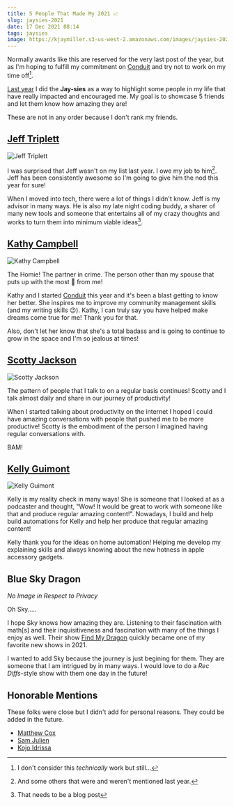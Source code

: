 ```yaml
---
title: 5 People That Made My 2021 📈
slug: jaysies-2021
date: 17 Dec 2021 08:14
tags: jaysies
image: https://kjaymiller.s3-us-west-2.amazonaws.com/images/jaysies-2021.png
---
```


Normally awards like this are reserved for the very last post of the year, but as I'm hoping to fulfill my commitment on [Conduit](https://relay.fm/conduit/12) and try not to work on my time off[^1]. 

[Last year](./five-people-that-made-2020-fire) I did the **Jay-sies** as a way to highlight some people in my life that have really impacted and encouraged me. My goal is to showcase 5 friends and let them know how amazing they are!

These are not in any order because I don't rank my friends.

## [Jeff Triplett](https://twitter.com/webology)

![Jeff Triplett](https://kjaymiller.s3-us-west-2.amazonaws.com/images/webology.jpg)

I was surprised that Jeff wasn't on my list last year. I owe my job to him[^2]. Jeff has been consistently awesome so I'm going to give him the nod this year for sure!

When I moved into tech, there were a lot of things I didn't know. Jeff is my advisor in many ways. He is also my late night coding buddy, a sharer of many new tools and someone that entertains all of my crazy thoughts and works to turn them into minimum viable ideas[^3].

## [Kathy Campbell](https://twitter.com/mrssoup)

![Kathy Campbell](https://kjaymiller.s3-us-west-2.amazonaws.com/images/mrssoup.jpg)

The Homie! The partner in crime. The person other than my spouse that puts up with the most 💩 from me!

Kathy and I started [Conduit](https://relay.fm/conduit) this year and it's been a blast getting to know her better. She inspires me to improve my community management skills (and my writing skills 😉). Kathy, I can truly say you have helped make dreams come true for me! Thank you for that.

Also, don't let her know that she's a total badass and is going to continue to grow in the space and I'm so jealous at times!

## [Scotty Jackson](https://twitter.com/heyscottyj) ##

![Scotty Jackson](https://i0.wp.com/nestedfolderspodcast.com/wp-content/uploads/2019/07/scotty.jpg?w=400&ssl=1)

The pattern of people that I talk to on a regular basis continues! Scotty and I talk almost daily and share in our journey of productivity! 

When I started talking about productivity on the internet I hoped I could have amazing conversations with people that pushed me to be more productive! Scotty is the embodiment of the person I imagined having regular conversations with.

BAM!

## [Kelly Guimont](https://twitter.com/verso) ##

![Kelly Guimont](https://kjaymiller.s3-us-west-2.amazonaws.com/images/kellyguimont.jpeg)

Kelly is my reality check in many ways! She is someone that I looked at as a podcaster and thought, "Wow! It would be great to work with someone like that and produce regular amazing content!". Nowadays, I build and help build automations for Kelly and help her produce that regular amazing content!

Kelly thank you for the ideas on home automation! Helping me develop my explaining skills and always knowing about the new hotness in apple accessory gadgets.

## Blue Sky Dragon ##

_No Image in Respect to Privacy_

Oh Sky..... 

I hope Sky knows how amazing they are. Listening to their fascination with math[s] and their inquisitiveness and fascination with many of the things I enjoy as well. Their show [Find My Dragon](https://anchor.fm/find-my-dragon) quickly became one of my favorite new shows in 2021.

I wanted to add Sky because the journey is just begining for them. They are someone that I am intrigued by in many ways. I would love to do a _Rec Diffs_-style show with them one day in the future!

## Honorable Mentions ##

These folks were close but I didn't add for personal reasons. They could be added in the future.

- [Matthew Cox](https://twitter.com/mattiercox)
- [Sam Julien](https://twitter.com/samjulien)
- [Kojo Idrissa](https://twitter.com/transitionswpz)

[^1]: I don't consider this _technically_ work but still...
[^2]: And some others that were and weren't mentioned last year.
[^3]: That needs to be a blog post
